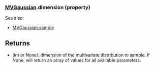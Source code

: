 ### [MVGaussian](MVGaussian.md).dimension (property)




See also:

* [MVGaussian.sample](MVGaussian.sample.md)

Returns
---------
* (int or None): dimension of the multivariate distribution to sample.
    If None, will return an array of values for all available parameters.


